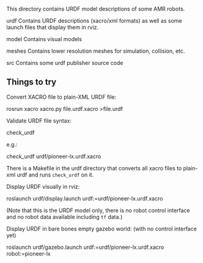 
This directory contains URDF model descriptions of some AMR robots.

urdf    Contains URDF descriptions (xacro/xml formats) as well as some launch
        files that display them in rviz.

model   Contains visual models

meshes  Contains lower resolution meshes for simulation, collision, etc.

src     Contains some urdf publisher source code


Things to try
-------------

Convert XACRO file to plain-XML URDF file:

  rosrun xacro xacro.py file.urdf.xacro >file.urdf

Validate URDF file syntax:

  check_urdf <urdffile>

e.g.:

  check_urdf urdf/pioneer-lx.urdf.xacro

There is a Makefile in the urdf directory that converts all xacro files
to plain-xml urdf and runs `check_urdf` on it.

Display URDF visually in rviz:

  roslaunch urdf/display.launch urdf:=urdf/pioneer-lx.urdf.xacro

(Note that this is the URDF model only, there is no robot control
interface and no robot data available including `tf` data.)

Display URDF in bare bones empty gazebo world: (with no control interface yet)

  roslaunch urdf/gazebo.launch urdf:=urdf/pioneer-lx.urdf.xacro robot:=pioneer-lx

